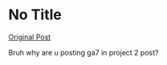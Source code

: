 # No Title

[Original Post](https://discourse.onlinedegree.iitm.ac.in/t/169029/504)

<p>Bruh why are u posting ga7 in project 2 post?</p>